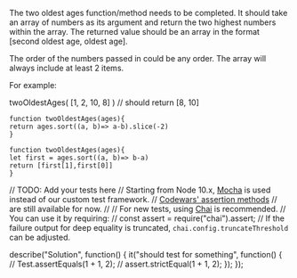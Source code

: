 
The two oldest ages function/method needs to be completed. It should take an array of numbers as its argument and return the two highest numbers within the array. The returned value should be an array in the format [second oldest age, oldest age].

The order of the numbers passed in could be any order. The array will always include at least 2 items.

For example:

twoOldestAges( [1, 2, 10, 8] ) // should return [8, 10]


```
function twoOldestAges(ages){
return ages.sort((a, b)=> a-b).slice(-2)
}
```

```
function twoOldestAges(ages){
let first = ages.sort((a, b)=> b-a)
return [first[1],first[0]]
}
```

// TODO: Add your tests here
// Starting from Node 10.x, [Mocha](https://mochajs.org) is used instead of our custom test framework.
// [Codewars' assertion methods](https://github.com/Codewars/codewars.com/wiki/Codewars-JavaScript-Test-Framework)
// are still available for now.
//
// For new tests, using [Chai](https://chaijs.com/) is recommended.
// You can use it by requiring:
//     const assert = require("chai").assert;
// If the failure output for deep equality is truncated, `chai.config.truncateThreshold` can be adjusted.

describe("Solution", function() {
  it("should test for something", function() {
    // Test.assertEquals(1 + 1, 2);
    // assert.strictEqual(1 + 1, 2);
  });
});
